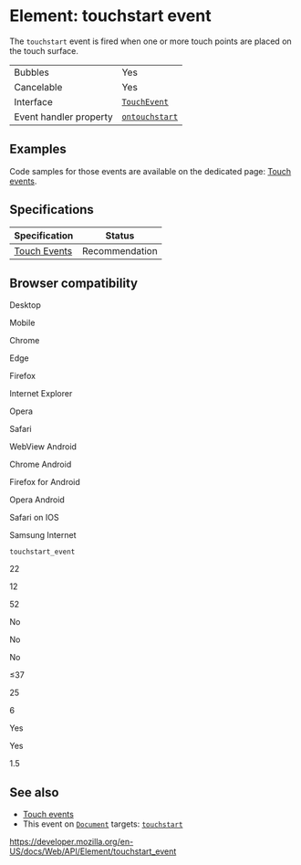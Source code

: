Element: touchstart event
=========================

The `touchstart` event is fired when one or more touch points are placed on the touch surface.

<table><tbody><tr class="odd"><td>Bubbles</td><td>Yes</td></tr><tr class="even"><td>Cancelable</td><td>Yes</td></tr><tr class="odd"><td>Interface</td><td><a href="../touchevent"><code>TouchEvent</code></a></td></tr><tr class="even"><td>Event handler property</td><td><a href="../globaleventhandlers/ontouchstart"><code>ontouchstart</code></a></td></tr></tbody></table>

Examples
--------

Code samples for those events are available on the dedicated page: [Touch events](../touch_events).

Specifications
--------------

<table><thead><tr class="header"><th>Specification</th><th>Status</th></tr></thead><tbody><tr class="odd"><td><a href="https://www.w3.org/TR/touch-events/#event-touchstart">Touch Events</a></td><td><span class="spec-rec">Recommendation</span></td></tr></tbody></table>

Browser compatibility
---------------------

Desktop

Mobile

Chrome

Edge

Firefox

Internet Explorer

Opera

Safari

WebView Android

Chrome Android

Firefox for Android

Opera Android

Safari on IOS

Samsung Internet

`touchstart_event`

22

12

52

No

No

No

≤37

25

6

Yes

Yes

1.5

See also
--------

-   [Touch events](../touch_events)
-   This event on [`Document`](../document) targets: [`touchstart`](../document/touchstart_event)

<a href="https://developer.mozilla.org/en-US/docs/Web/API/Element/touchstart_event" class="_attribution-link">https://developer.mozilla.org/en-US/docs/Web/API/Element/touchstart_event</a>
